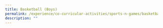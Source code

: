 ```yaml
---
title: Basketball (Boys)
permalink: /experience/co-curricular-activities/sports-n-games/basketball-boys
description: ""
---
```

